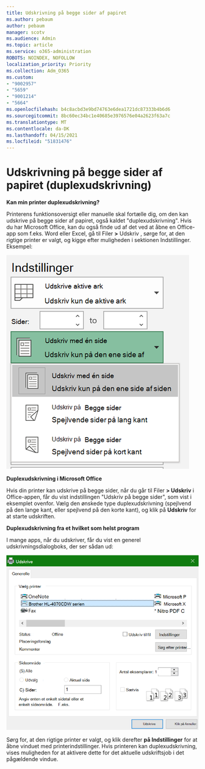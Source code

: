 ```yaml
---
title: Udskrivning på begge sider af papiret
ms.author: pebaum
author: pebaum
manager: scotv
ms.audience: Admin
ms.topic: article
ms.service: o365-administration
ROBOTS: NOINDEX, NOFOLLOW
localization_priority: Priority
ms.collection: Adm_O365
ms.custom:
- "9002957"
- "5659"
- "9001214"
- "5664"
ms.openlocfilehash: b4c8acbd3e9bd74763e6dea1721dc87333b4b6d6
ms.sourcegitcommit: 8bc60ec34bc1e40685e3976576e04a2623f63a7c
ms.translationtype: MT
ms.contentlocale: da-DK
ms.lasthandoff: 04/15/2021
ms.locfileid: "51831476"
---
```

# <a name="printing-on-both-sides-of-paper-duplex-printing"></a>Udskrivning på begge sider af papiret (duplexudskrivning)

**Kan min printer duplexudskrivning?**

Printerens funktionsoversigt eller manuelle skal fortælle dig, om den kan udskrive på begge sider af papiret, også kaldet "duplexudskrivning". Hvis du har Microsoft Office, kan du også finde ud af det ved at åbne en Office-app som f.eks. Word eller Excel, gå til Filer **>** Udskriv , sørge for, at den rigtige printer er valgt, og kigge efter muligheden i sektionen Indstillinger. Eksempel: 

![Printerindstillinger](media/print-settings.png)

**Duplexudskrivning i Microsoft Office**

Hvis din printer kan udskrive på begge sider, når du går til Filer **> Udskriv** i Office-appen, får du vist indstillingen "Udskriv på begge sider", som vist i eksemplet ovenfor.  Vælg den ønskede type duplexudskrivning (spejlvend på den lange kant, eller spejlvend på den korte kant), og klik på **Udskriv** for at starte udskriften.

**Duplexudskrivning fra et hvilket som helst program**

I mange apps, når du udskriver, får du vist en generel udskrivningsdialogboks, der ser sådan ud: 

![Dialogboksen Udskriv](media/print-dialog.png)

Sørg for, at den rigtige printer er valgt, og klik derefter **på Indstillinger** for at åbne vinduet med printerindstillinger. Hvis printeren kan duplexudskrivning, vises muligheden for at aktivere dette for det aktuelle udskriftsjob i det pågældende vindue.
